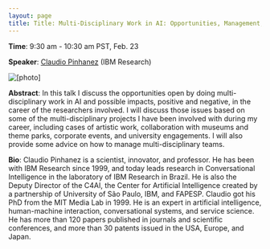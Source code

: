 ```yaml
---
layout: page
title: Title: Multi-Disciplinary Work in AI: Opportunities, Management, and Costs
---
```


**Time**: 9:30 am - 10:30 am PST, Feb. 23

**Speaker**: [Claudio Pinhanez](https://researcher.watson.ibm.com/researcher/view.php?person=br-csantosp) (IBM Research)

![[photo]](/dc2022/images/talk2.jpg)

**Abstract**: In this talk I discuss the opportunities open by doing multi-disciplinary work in AI and possible impacts, positive and negative, in the career of the researchers involved. I will discuss those issues based on some of the multi-disciplinary projects I have been involved with during my career, including cases of artistic work, collaboration with museums and theme parks, corporate events, and university engagements. I will also provide some advice on how to manage multi-disciplinary teams.

**Bio**: Claudio Pinhanez is a scientist, innovator, and professor. He has been with IBM Research since 1999, and today leads research in Conversational Intelligence in the laboratory of IBM Research in Brazil. He is also the Deputy Director of the C4AI, the Center for Artificial Intelligence created by a partnership of University of São Paulo, IBM, and FAPESP. Claudio got his PhD from the MIT Media Lab in 1999. He is an expert in artificial intelligence, human-machine interaction, conversational systems, and service science. He has more than 120 papers published in journals and scientific conferences, and more than 30 patents issued in the USA, Europe, and Japan. 
